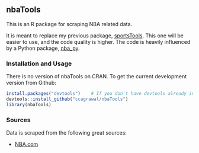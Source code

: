 ## nbaTools

This is an R package for scraping NBA related data. 

It is meant to replace my previous package, [sportsTools](https://github.com/ccagrawal/sportsTools). This one will be easier to use, and the code quality is higher. The code is heavily influenced by a Python package, [nba_py](https://github.com/seemethere/nba_py).

### Installation and Usage

There is no version of nbaTools on CRAN. To get the current development version from Github:

```R
install.packages("devtools")    # If you don't have devtools already installed
devtools::install_github("ccagrawal/nbaTools")
library(nbaTools)
```

### Sources

Data is scraped from the following great sources:

- [NBA.com](http://stats.nba.com/)
